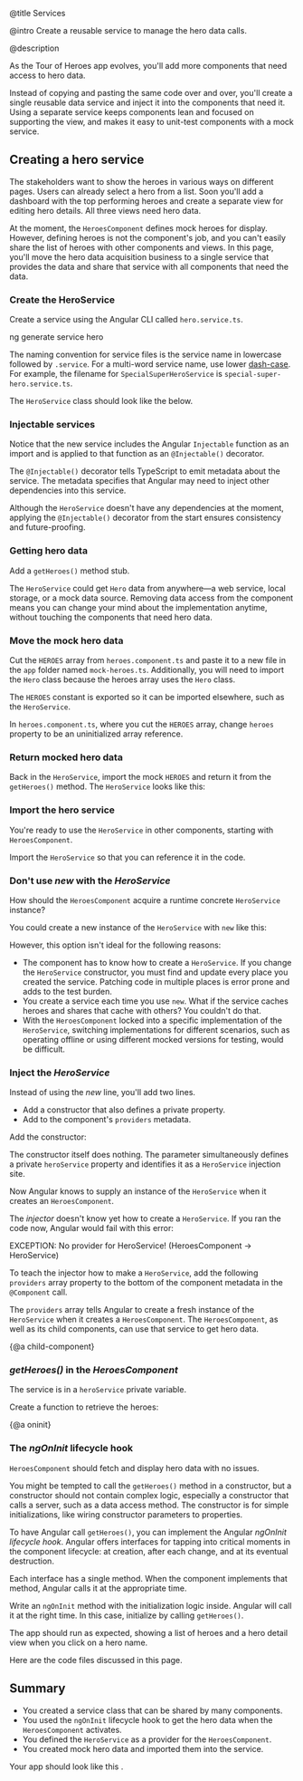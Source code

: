 @title
Services

@intro
Create a reusable service to manage the hero data calls.

@description


As the Tour of Heroes app evolves, you'll add more components that need access to hero data.

Instead of copying and pasting the same code over and over,
you'll create a single reusable data service and
inject it into the components that need it.
Using a separate service keeps components lean and focused on supporting the view,
and makes it easy to unit-test components with a mock service.


## Creating a hero service
The stakeholders want to show the heroes in various ways on different pages.
Users can already select a hero from a list.
Soon you'll add a dashboard with the top performing heroes and create a separate view for editing hero details.
All three views need hero data.

At the moment, the `HeroesComponent` defines mock heroes for display.
However, defining heroes is not the component's job,
and you can't easily share the list of heroes with other components and views.
In this page, you'll move the hero data acquisition business to a single service that provides the data and
share that service with all components that need the data.

### Create the HeroService
Create a service using the Angular CLI called `hero.service.ts`.

<code-example language="sh" class="code-shell">
  ng generate service hero
</code-example>

<div class="l-sub-section">

The naming convention for service files is the service name in lowercase followed by `.service`.
For a multi-word service name, use lower [dash-case](guide/glossary#dash-case).
For example, the filename for `SpecialSuperHeroService` is `special-super-hero.service.ts`.

</div>

The `HeroService` class should look like the below.

<code-example path="toh-pt4/app/hero.service.1.ts" region="new-service" title="src/app/hero.service.ts (starting point)" linenums="false">

</code-example>

### Injectable services
Notice that the new service includes the Angular `Injectable` function as an import and is applied to that function as an `@Injectable()` decorator.

The `@Injectable()` decorator tells TypeScript to emit metadata about the service.
The metadata specifies that Angular may need to inject other dependencies into this service.

Although the `HeroService` doesn't have any dependencies at the moment,
applying the `@Injectable()` decorator ​from the start ensures
consistency and future-proofing.


### Getting hero data
Add a `getHeroes()` method stub.

<code-example path="toh-pt4/app/hero.service.1.ts" region="get-heroes-stub" title="src/app/hero.service.ts (getHeroes stub)" linenums="false">

</code-example>

The `HeroService` could get `Hero` data from anywhere&mdash;a
web service, local storage, or a mock data source.
Removing data access from the component means
you can change your mind about the implementation anytime,
without touching the components that need hero data.

### Move the mock hero data
Cut the `HEROES` array from `heroes.component.ts` and paste it to a new file in the `app` folder named `mock-heroes.ts`.
Additionally, you will need to import the `Hero` class because the heroes array uses the `Hero` class.

<code-example path="toh-pt4/src/app/mock-heroes.ts" title="src/app/mock-heroes.ts">
</code-example>


The `HEROES` constant is exported so it can be imported elsewhere, such as the `HeroService`.

In `heroes.component.ts`, where you cut the `HEROES` array,
change `heroes` property to be an uninitialized array reference.

<code-example path="toh-pt4/app/heroes.component.1.ts" region="heroes-prop" title="src/app/heroes/heroges.component.ts (heroes property)" linenums="false">

</code-example>


### Return mocked hero data
Back in the `HeroService`, import the mock `HEROES` and return it from the `getHeroes()` method.
The `HeroService` looks like this:

<code-example path="toh-pt4/app/hero.service.1.ts" region="service-1" title="src/app/hero.service.ts" linenums="false">

</code-example>


### Import the hero service
You're ready to use the `HeroService` in other components, starting with `HeroesComponent`.

Import the `HeroService` so that you can reference it in the code.

<code-example path="toh-pt4/app/heroes.component.1.ts" linenums="false" title="src/app/heroes/heroes.component.ts (hero-service-import)" region="hero-service-import">

</code-example>


### Don't use *new* with the *HeroService*
How should the `HeroesComponent` acquire a runtime concrete `HeroService` instance?

You could create a new instance of the `HeroService` with `new` like this:

<code-example path="toh-pt4/app/heroes.component.1.ts" region="new-service" title="src/app/heroes/heroes.component.ts" linenums="false">

</code-example>



However, this option isn't ideal for the following reasons:

* The component has to know how to create a `HeroService`.
If you change the `HeroService` constructor,
you must find and update every place you created the service.
Patching code in multiple places is error prone and adds to the test burden.
* You create a service each time you use `new`.
What if the service caches heroes and shares that cache with others?
You couldn't do that.
* With the `HeroesComponent` locked into a specific implementation of the `HeroService`,
switching implementations for different scenarios, such as operating offline or using
different mocked versions for testing, would be difficult.


### Inject the *HeroService*

Instead of using the *new* line, you'll add two lines.

 * Add a constructor that also defines a private property.
 * Add to the component's `providers` metadata.

Add the constructor:

<code-example path="toh-pt4/app/heroes.component.1.ts" region="ctor" title="src/app/heroes/heroes.component.ts (constructor)">

</code-example>



The constructor itself does nothing. The parameter simultaneously
defines a private `heroService` property and identifies it as a `HeroService` injection site.

Now Angular knows to supply an instance of the `HeroService` when it creates an `HeroesComponent`.

The *injector* doesn't know yet how to create a `HeroService`.
If you ran the code now, Angular would fail with this error:

<code-example format="nocode">
  EXCEPTION: No provider for HeroService! (HeroesComponent -> HeroService)
</code-example>

To teach the injector how to make a `HeroService`,
add the following `providers` array property to the bottom of the component metadata
in the `@Component` call.


<code-example path="toh-pt4/app/heroes.component.1.ts" linenums="false" title="src/app/heroes/heroes.component.ts (providers)" region="providers">

</code-example>


The `providers` array  tells Angular to create a fresh instance of the `HeroService` when it creates a `HeroesComponent`.
The `HeroesComponent`, as well as its child components, can use that service to get hero data.

{@a child-component}


### *getHeroes()* in the *HeroesComponent*
The service is in a `heroService` private variable.

Create a function to retrieve the heroes:

<code-example path="toh-pt4/app/heroes.component.1.ts" linenums="false" title="src/app/heroes/heroes.component.ts (getHeroes)" region="getHeroes">

</code-example>

{@a oninit}

### The *ngOnInit* lifecycle hook
`HeroesComponent` should fetch and display hero data with no issues.

 You might be tempted to call the `getHeroes()` method in a constructor, but
a constructor should not contain complex logic,
especially a constructor that calls a server, such as a data access method.
The constructor is for simple initializations, like wiring constructor parameters to properties.

To have Angular call `getHeroes()`, you can implement the Angular *ngOnInit lifecycle hook*.
Angular offers interfaces for tapping into critical moments in the component lifecycle:
at creation, after each change, and at its eventual destruction.

Each interface has a single method. When the component implements that method, Angular calls it at the appropriate time.

Write an `ngOnInit` method with the initialization logic inside. Angular will call it
at the right time. In this case, initialize by calling `getHeroes()`.

<code-example path="toh-pt4/app/heroes.component.1.ts" linenums="false" title="src/app/heroes/heroes.component.ts (ng-on-init)" region="ng-on-init">

</code-example>

The app should run as expected, showing a list of heroes and a hero detail view
when you click on a hero name.

Here are the code files discussed in this page.


<code-tabs>

  <code-pane title="src/app/hero.service.ts" path="toh-pt4/src/app/hero.service.ts">

  </code-pane>

  <code-pane title="src/app/heroes/heroes.component.ts" path="toh-pt4/src/app/heroes/heroes.component.ts">

  </code-pane>

  <code-pane title="src/app/mock-heroes.ts" path="toh-pt4/src/app/mock-heroes.ts">

  </code-pane>

</code-tabs>



## Summary

* You created a service class that can be shared by many components.
* You used the `ngOnInit` lifecycle hook to get the hero data when the `HeroesComponent` activates.
* You defined the `HeroService` as a provider for the `HeroesComponent`.
* You created mock hero data and imported them into the service.

Your app should look like this <live-example></live-example>.
